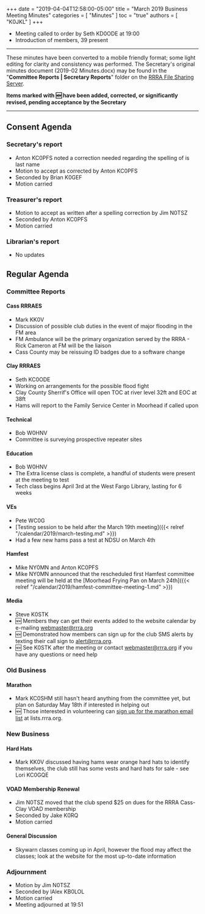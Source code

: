 +++
date = "2019-04-04T12:58:00-05:00"
title = "March 2019 Business Meeting Minutes"
categories = [ "Minutes" ]
toc = "true"
authors = [ "K0JKL" ]
+++
* Meeting called to order by Seth KD0ODE at 19:00
* Introduction of members, 39 present

<!--more-->

---

These minutes have been converted to a mobile friendly format; some light
editing for clarity and consistency was performed. The Secretary's original
minutes document (2019-02 Minutes.docx) may be found in the
"**Committee Reports | Secretary Reports**" folder on the
[RRRA File Sharing Server](https://cloud.rrra.org/). 

**Items marked with :new: have been added, corrected, or significantly
revised, pending acceptance by the Secretary**

---

## Consent Agenda 

### Secretary's report
* Anton KC0PFS noted a correction needed regarding the spelling of is last name
* Motion to accept as corrected by Anton KC0PFS
* Seconded by Brian K0GEF
* Motion carried

### Treasurer's report
* Motion to accept as written after a spelling correction by Jim N0TSZ
* Seconded by Anton KC0PFS
* Motion carried

### Librarian's report
* No updates

## Regular Agenda

### Committee Reports 

#### Cass RRRAES
* Mark KK0V
* Discussion of possible club duties in the event of major flooding in the FM area
* FM Ambulance will be the primary organization served by the RRRA - Rick Cameron at FM will be the liaison
* Cass County may be reissuing ID badges due to a software change 

#### Clay RRRAES
* Seth KC0ODE
* Working on arrangements for the possible flood fight
* Clay County Sherrif's Office will open TOC at river level 32ft and EOC at 38ft
* Hams will report to the Family Service Center in Moorhead if called upon

#### Technical
* Bob W0HNV
* Committee is surveying prospective repeater sites

#### Education
* Bob W0HNV
* The Extra license class is complete, a handful of students were present at the meeting to test
* Tech class begins April 3rd at the West Fargo Library, lasting for 6 weeks

#### VEs
* Pete WC0G
* [Testing session to be held after the March 19th meeting]({{< relref "/calendar/2019/march-testing.md" >}})
* Had a few new hams pass a test at NDSU on March 4th

#### Hamfest
* Mike NY0MN and Anton KC0PFS
* Mike NY0MN announced that the rescheduled first Hamfest committee meeting will be held at the [Moorhead Frying Pan on March 24th]({{< relref "/calendar/2019/hamfest-committee-meeting-1.md" >}})

#### Media
* Steve K0STK
* :new: Members they can get their events added to the website calendar by e-mailing [webmaster@rrra.org](webmaster@rrra.org)
* :new: Demonstrated how members can sign up for the club SMS alerts by texting their call sign to [alert@rrra.org](alert@rrra.org).
* :new: See K0STK after the meeting or contact [webmaster@rrra.org](webmaster@rrra.org) if you have any questions or need help

### Old Business

#### Marathon
* Mark KC0SHM still hasn't heard anything from the committee yet, but plan on Saturday May 18th if interested in helping out
* :new: Those interested in volunteering can [sign up for the marathon email list](https://lists.rrra.org/mailman/listinfo/marathon) at lists.rrra.org.

### New Business

#### Hard Hats
 * Mark KK0V discussed having hams wear orange hard hats to identify themselves, the club still has some vests and hard hats for sale - see Lori KC0GQE

#### VOAD Membership Renewal
* Jim N0TSZ moved that the club spend $25 on dues for the RRRA Cass-Clay VOAD membership
* Seconded by Jake K0RQ
* Motion carried

#### General Discussion
* Skywarn classes coming up in April, however the flood may affect the classes; look at the website for the most up-to-date information

### Adjournment
* Motion by Jim N0TSZ
* Seconded by lAlex KB0LOL
* Motion carried
* Meeting adjourned at 19:51

